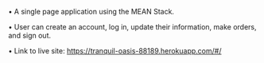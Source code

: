 •	A single page application using the MEAN Stack.

•	User can create an account, log in, update their information, make orders, and sign out.

•	Link to live site: https://tranquil-oasis-88189.herokuapp.com/#/
